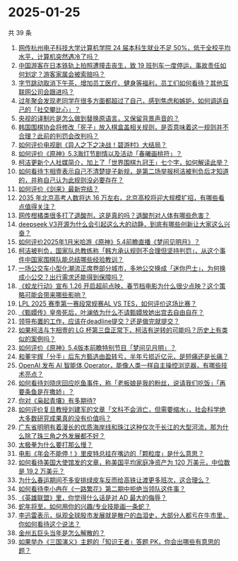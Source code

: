 # 2025-01-25

共 39 条

<!-- BEGIN ZHIHUQUESTIONS -->
<!-- 最后更新时间 Sat Jan 25 2025 06:10:50 GMT+0800 (China Standard Time) -->
1. [网传杭州电子科技大学计算机学院 24 届本科生就业不足 50%，低于全校平均水平，计算机突然遇冷了吗？](https://www.zhihu.com/question/10197743562)
1. [中国游客在日本铁轨上拍照遭撞击丧生，致 19 班列车一度停运，事故责任如何划定？游客家属会被索赔吗？](https://www.zhihu.com/question/10418299160)
1. [字节跳动取消下午茶，增加员工医疗、健身等福利，员工们如何看待？其他互联网公司会跟进吗？](https://www.zhihu.com/question/10446312502)
1. [过年聚会发现老同学在很多方面都超过了自己，感到焦虑和嫉妒，如何调适自己的「社交攀比心」？](https://www.zhihu.com/question/9765246348)
1. [央视的译制片是怎么做到替换原语言，又保留背景声音的？](https://www.zhihu.com/question/617127810)
1. [韩国围棋协会将修改「死子」放入棋盒盖相关规则，是否意味着这一规则并不合理？此前的判罚会改判吗？](https://www.zhihu.com/question/10467623570)
1. [如何评价电视剧《异人之下之决战！碧游村》大结局？](https://www.zhihu.com/question/10445526399)
1. [如何评价《原神》5.3海灯节剧情以及活动「春曦画桃符」？](https://www.zhihu.com/question/10394697191)
1. [柯洁更新个人社媒简介，加上了「世界围棋九冠王」七个字，如何解读此举？](https://www.zhihu.com/question/10388460452)
1. [如何看待卞相壹表示自己不清楚提子新规，是第二场举报柯洁被判负后才知道的，并称自己认为此规则没必要存在？](https://www.zhihu.com/question/10442645812)
1. [如何评价《剑来》最新完结？](https://www.zhihu.com/question/10409610519)
1. [2035 年北京高考人数将达 16 万左右，北京高校将迎大规模扩招，有哪些看点值得关注？](https://www.zhihu.com/question/10343073935)
1. [网传柑橘类很多打了退酸剂，这是真的吗？退酸剂对人体有哪些危害？](https://www.zhihu.com/question/7008365479)
1. [deepseek V3开源为什么会引起这么大的动静，到底有哪些创新让大家这么兴奋？](https://www.zhihu.com/question/8970978383)
1. [如何评价2025年1月米哈游《原神》5.4前瞻直播《梦间见明月》？](https://www.zhihu.com/question/10470625721)
1. [柯洁被判负，国家队总教练称「韩方承认规则不合理但坚持判罚」，从这个事件中国家围棋队能总结哪些经验教训？](https://www.zhihu.com/question/10301779117)
1. [一场公交车小型化潮流正席卷部分城市，多地公交换成「迷你巴士」，为何换成小公交？出行需求还能得到保障吗？](https://www.zhihu.com/question/10071754135)
1. [《蛟龙行动》宣布 1.26 开启超前点映，春节档电影为什么很少点映？这个策略可能会带来哪些影响？](https://www.zhihu.com/question/10476393398)
1. [LPL 2025 赛季第一赛段常规赛AL VS TES，如何评价这场比赛？](https://www.zhihu.com/question/10452626697)
1. [《甄嬛传》皇帝死后，叶澜依为什么不请甄嬛放她出宫去自由自在？](https://www.zhihu.com/question/2832861960)
1. [领导布置的工作，应该在deadline提交？还是做完就提交？](https://www.zhihu.com/question/9552926658)
1. [如果柯洁与卞相壹的 LG 杯第三盘正常下，柯洁有逆转的可能吗？历史上有类似的案例吗？](https://www.zhihu.com/question/10360364489)
1. [如何评价《原神》5.4版本前瞻特别节目「梦间见月明」？](https://www.zhihu.com/question/10438317659)
1. [和董宇辉「分手」后东方甄选由盈转亏，半年亏损近亿元，是短痛还是长痛？](https://www.zhihu.com/question/10347709224)
1. [OpenAI 发布 AI 智能体 Operator，能像人类一样自主操控浏览器，有哪些技术亮点？](https://www.zhihu.com/question/10424217078)
1. [如何看待刘晓庆回应吃鱼事件，称「老板娘是我的粉丝，说请我们吃饭」「再要条鱼是在撒娇」？](https://www.zhihu.com/question/10295662187)
1. [你对《枭起青壤》有多期待?](https://www.zhihu.com/question/664188779)
1. [如何评价复旦教授刘建军的文章「文科不会消亡，但需要缩水」，社会科学绝大多数研究成果真的没有价值吗？](https://www.zhihu.com/question/10264341200)
1. [广东省明明有着漫长的优质海岸线和珠江这种仅次于长江的大型河流，那为什么除了珠三角之外发展都不好？](https://www.zhihu.com/question/10200670590)
1. [太极拳为什么要打那么慢？](https://www.zhihu.com/question/480753673)
1. [电影《年会不能停！》里皮特总挂在嘴边的「颗粒度」是什么意思？](https://www.zhihu.com/question/637531337)
1. [如何看待美国大使馆发的文章，称美国平均家庭净资产为 120 万美元，中位数是 19.2 万美元？](https://www.zhihu.com/question/9927160312)
1. [为什么春运期间不多安排绿皮车反而给高铁让渡更多班次，这合理么？](https://www.zhihu.com/question/10258407503)
1. [如何看待李小冉在《一路繁花》第二期中拒绝当领队这件事？](https://www.zhihu.com/question/9922275541)
1. [《英雄联盟》里，你觉得什么话是对 AD 最大的侮辱？](https://www.zhihu.com/question/457722320)
1. [蛇年将至，如何用你的兴趣/专业技能画一条蛇？](https://www.zhihu.com/question/9668924582)
1. [李迅雷表示，纵观全球股市发展就是散户的血泪史，大部分人都亏在牛市里，你如何看待这个说法？](https://www.zhihu.com/question/10253755238)
1. [金州五巨头当年是怎么解散的？](https://www.zhihu.com/question/605220553)
1. [如果举办《三国演义》主题的「知识王者」答题 PK，你会出哪些有意思的题？](https://www.zhihu.com/question/9661771652)
<!-- END ZHIHUQUESTIONS -->
